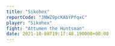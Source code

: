 ```yaml
---
title: "Sikohex"
reportCode: "3NWZ9pcKAbYPfqxC"
player: "Sikohex"
fight: "Attumen the Huntsman"
date: 2021-10-08T19:17:48.190000+00:00
---
```

